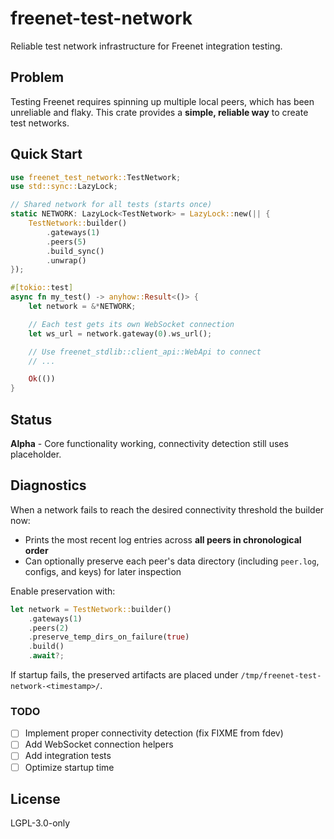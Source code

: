 # freenet-test-network

Reliable test network infrastructure for Freenet integration testing.

## Problem

Testing Freenet requires spinning up multiple local peers, which has been unreliable and flaky. This crate provides a **simple, reliable way** to create test networks.

## Quick Start

```rust
use freenet_test_network::TestNetwork;
use std::sync::LazyLock;

// Shared network for all tests (starts once)
static NETWORK: LazyLock<TestNetwork> = LazyLock::new(|| {
    TestNetwork::builder()
        .gateways(1)
        .peers(5)
        .build_sync()
        .unwrap()
});

#[tokio::test]
async fn my_test() -> anyhow::Result<()> {
    let network = &*NETWORK;

    // Each test gets its own WebSocket connection
    let ws_url = network.gateway(0).ws_url();

    // Use freenet_stdlib::client_api::WebApi to connect
    // ...

    Ok(())
}
```

## Status

**Alpha** - Core functionality working, connectivity detection still uses placeholder.

## Diagnostics

When a network fails to reach the desired connectivity threshold the builder now:

- Prints the most recent log entries across **all peers in chronological order**
- Can optionally preserve each peer's data directory (including `peer.log`, configs, and keys) for later inspection

Enable preservation with:

```rust
let network = TestNetwork::builder()
    .gateways(1)
    .peers(2)
    .preserve_temp_dirs_on_failure(true)
    .build()
    .await?;
```

If startup fails, the preserved artifacts are placed under `/tmp/freenet-test-network-<timestamp>/`.

### TODO
- [ ] Implement proper connectivity detection (fix FIXME from fdev)
- [ ] Add WebSocket connection helpers
- [ ] Add integration tests
- [ ] Optimize startup time

## License

LGPL-3.0-only
